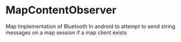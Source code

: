 # MapContentObserver
Map Implementation of Bluetooth In android to attempt to send string messages on a map session if a map client exists

